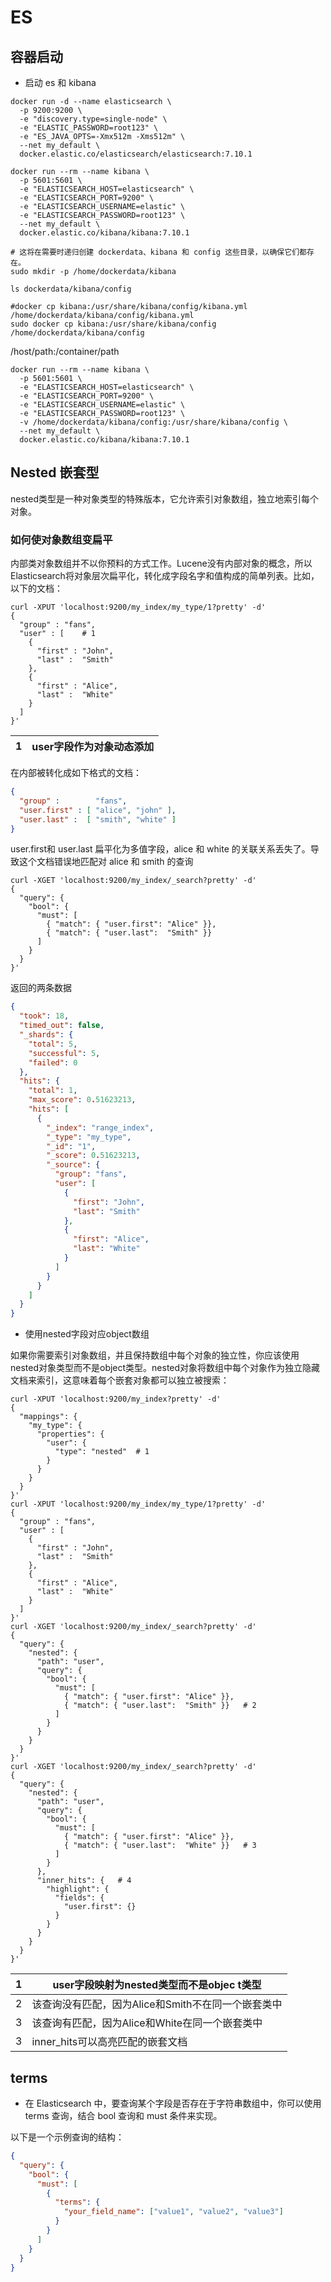 # ES

## 容器启动

- 启动 es 和 kibana

```shell
docker run -d --name elasticsearch \
  -p 9200:9200 \
  -e "discovery.type=single-node" \
  -e "ELASTIC_PASSWORD=root123" \
  -e "ES_JAVA_OPTS=-Xmx512m -Xms512m" \
  --net my_default \
  docker.elastic.co/elasticsearch/elasticsearch:7.10.1
```

```shell
docker run --rm --name kibana \
  -p 5601:5601 \
  -e "ELASTICSEARCH_HOST=elasticsearch" \
  -e "ELASTICSEARCH_PORT=9200" \
  -e "ELASTICSEARCH_USERNAME=elastic" \
  -e "ELASTICSEARCH_PASSWORD=root123" \
  --net my_default \
  docker.elastic.co/kibana/kibana:7.10.1
```

```shell
# 这将在需要时递归创建 dockerdata、kibana 和 config 这些目录，以确保它们都存在。
sudo mkdir -p /home/dockerdata/kibana

ls dockerdata/kibana/config

#docker cp kibana:/usr/share/kibana/config/kibana.yml /home/dockerdata/kibana/config/kibana.yml
sudo docker cp kibana:/usr/share/kibana/config /home/dockerdata/kibana/config
```

/host/path:/container/path

```shell
docker run --rm --name kibana \
  -p 5601:5601 \
  -e "ELASTICSEARCH_HOST=elasticsearch" \
  -e "ELASTICSEARCH_PORT=9200" \
  -e "ELASTICSEARCH_USERNAME=elastic" \
  -e "ELASTICSEARCH_PASSWORD=root123" \
  -v /home/dockerdata/kibana/config:/usr/share/kibana/config \
  --net my_default \
  docker.elastic.co/kibana/kibana:7.10.1
```

## Nested 嵌套型

nested类型是一种对象类型的特殊版本，它允许索引对象数组，独立地索引每个对象。

### 如何使对象数组变扁平

内部类对象数组并不以你预料的方式工作。Lucene没有内部对象的概念，所以Elasticsearch将对象层次扁平化，转化成字段名字和值构成的简单列表。比如，以下的文档：

```shell
curl -XPUT 'localhost:9200/my_index/my_type/1?pretty' -d'
{
  "group" : "fans",
  "user" : [    # 1
    {
      "first" : "John",
      "last" :  "Smith"
    },
    {
      "first" : "Alice",
      "last" :  "White"
    }
  ]
}'
```

| 1 | user字段作为对象动态添加 |
|-----|-----|

在内部被转化成如下格式的文档：

```json
{
  "group" :        "fans",
  "user.first" : [ "alice", "john" ],
  "user.last" :  [ "smith", "white" ]
}
```

user.first和 user.last 扁平化为多值字段，alice 和 white 的关联关系丢失了。导致这个文档错误地匹配对 alice 和 smith 的查询

```shell
curl -XGET 'localhost:9200/my_index/_search?pretty' -d'
{
  "query": {
    "bool": {
      "must": [
        { "match": { "user.first": "Alice" }},
        { "match": { "user.last":  "Smith" }}
      ]
    }
  }
}'
```

返回的两条数据

```json
{
  "took": 18,
  "timed_out": false,
  "_shards": {
    "total": 5,
    "successful": 5,
    "failed": 0
  },
  "hits": {
    "total": 1,
    "max_score": 0.51623213,
    "hits": [
      {
        "_index": "range_index",
        "_type": "my_type",
        "_id": "1",
        "_score": 0.51623213,
        "_source": {
          "group": "fans",
          "user": [
            {
              "first": "John",
              "last": "Smith"
            },
            {
              "first": "Alice",
              "last": "White"
            }
          ]
        }
      }
    ]
  }
}
```

- 使用nested字段对应object数组

如果你需要索引对象数组，并且保持数组中每个对象的独立性，你应该使用nested对象类型而不是object类型。nested对象将数组中每个对象作为独立隐藏文档来索引，这意味着每个嵌套对象都可以独立被搜索：

```shell
curl -XPUT 'localhost:9200/my_index?pretty' -d'
{
  "mappings": {
    "my_type": {
      "properties": {
        "user": {
          "type": "nested"  # 1
        }
      }
    }
  }
}'
curl -XPUT 'localhost:9200/my_index/my_type/1?pretty' -d'
{
  "group" : "fans",
  "user" : [
    {
      "first" : "John",
      "last" :  "Smith"
    },
    {
      "first" : "Alice",
      "last" :  "White"
    }
  ]
}'
curl -XGET 'localhost:9200/my_index/_search?pretty' -d'
{
  "query": {
    "nested": {
      "path": "user",
      "query": {
        "bool": {
          "must": [
            { "match": { "user.first": "Alice" }},
            { "match": { "user.last":  "Smith" }}   # 2
          ]
        }
      }
    }
  }
}'
curl -XGET 'localhost:9200/my_index/_search?pretty' -d'
{
  "query": {
    "nested": {
      "path": "user",
      "query": {
        "bool": {
          "must": [
            { "match": { "user.first": "Alice" }},
            { "match": { "user.last":  "White" }}   # 3
          ]
        }
      },
      "inner_hits": {   # 4
        "highlight": {
          "fields": {
            "user.first": {}
          }
        }
      }
    }
  }
}'
```

| 1 | user字段映射为nested类型而不是objec t类型 |
|-----|-----|
| 2 | 该查询没有匹配，因为Alice和Smith不在同一个嵌套类中 |
| 3 | 该查询有匹配，因为Alice和White在同一个嵌套类中 |
| 3 | inner_hits可以高亮匹配的嵌套文档 |

## terms

- 在 Elasticsearch 中，要查询某个字段是否存在于字符串数组中，你可以使用 terms 查询，结合 bool 查询和 must 条件来实现。

以下是一个示例查询的结构：

```json
{
  "query": {
    "bool": {
      "must": [
        {
          "terms": {
            "your_field_name": ["value1", "value2", "value3"]
          }
        }
      ]
    }
  }
}
```
